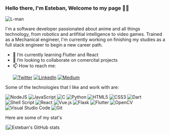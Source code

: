 ### Hello there, I'm Esteban, Welcome to my page :rocket:👋

![L-man](https://lh3.googleusercontent.com/K7HzDF-ILhyBtb1XrAdSE1MoFOknryiBdYRn-Bs8l7C7mrRNp3FMIc2OW2wLiNk0PpWndLskytV49x6h7az1HKKtAmned8BXja-FsgvNGkB7UXakX73syLkEpDAG02lCvD_91r3Z3rkyXPw5HTw4bE8wBl35CEHQXvJljrIQc_sDsS0LSFfiw_OUrFKh2xd0Of_kgVoiyvW1ch664-McjROJCEnN9SsdHCge3LrmejOfd3-YhpBy-Tm8Wx5TaCuzu0EG2xxdzc3gFAbabLoBpyWUoWT1-pzpUvq_yaMtL9rgiF30v1ODcRg8jq6gLAYOrqgbddB4wKhYtBoZMRYZboo1xTpU4N1JIgzf7g5VaUEOpzcF-vcQD51gfQ_arMDlWjKNJDfTITnxIAeYfmFcVpbGARtJSEruDCKfQfRZdOYVueIGn5lbxxReeg7ICltGMRz4ycOOHW9VFYiQECf_wZxqmgtu-gSZDCRNv9qpCoUCRT8zFE5svc1A7K_xeGb3tHmKkol0EEBQz7alR9k8oWwtLtNfALwn-y-ChNyRf3AIv_cea60LVbikwafc27fZ4TeYLHx4fNBrrA6Gwp2pJ00HwKTloNtsdM2GXhoKxF9KI37ITJ1AkpI7glDCyMn2oOWyL4UuZISR-CdvBpIcbanv6xOcNTUq7KkGl9Cd00Fg3pI21eJKHgAZZD-88vpGl453nKp8MSrhowFjRg29zCxxAQ=w465-h426-no?authuser=0)

<!--
**ecastan960/ecastan960** is a ✨ _special_ ✨ repository because its `README.md` (this file) appears on your GitHub profile.

Here are some ideas to get you started:

- 🔭 I’m currently working on ...
- 🌱 I’m currently learning ...
- 👯 I’m looking to collaborate on ...
- 🤔 I’m looking for help with ...
- 💬 Ask me about ...
- 📫 How to reach me: ...
- 😄 Pronouns: ...
- ⚡ Fun fact: ...
-->

I'm a software developer passionated about anime and all things technology, from robotics and artifitial intelligence to video games. Trained as a Mechanical engineer, I'm currently working on finishing my studies as a full stack engineer to begin a new career path.

- 🌱 I’m currently learning Flutter and React
- 👯 I’m looking to collaborate on comercital projects
- 📫 How to reach me: <p><a href="https://twitter.com/EstebanCastaoZ1" target="_blank"><img alt="Twitter" src="https://img.shields.io/badge/twitter-%231DA1F2.svg?&style=for-the-badge&logo=twitter&logoColor=white" /></a> <a href="https://www.linkedin.com/in/ecastan1/" target="_blank"><img alt="LinkedIn" src="https://img.shields.io/badge/linkedin-%230077B5.svg?&style=for-the-badge&logo=linkedin&logoColor=white" /></a> <a href="https://estebancastaoz1.medium.com/" target="_blank"><img alt="Medium" src="https://img.shields.io/badge/medium-%2312100E.svg?&style=for-the-badge&logo=medium&logoColor=white" /></a>
</p>

Some of the technologies that I like and work with are:

<img alt="NodeJS" src="https://img.shields.io/badge/node.js-%2343853D.svg?&style=for-the-badge&logo=node.js&logoColor=white"/>	<img alt="JavaScript" src="https://img.shields.io/badge/javascript-%23323330.svg?&style=for-the-badge&logo=javascript&logoColor=%23F7DF1E"/> <img alt="C" src="https://img.shields.io/badge/c-%2300599C.svg?&style=for-the-badge&logo=c&logoColor=white"/> <img alt="Python" src="https://img.shields.io/badge/python-%2314354C.svg?&style=for-the-badge&logo=python&logoColor=white"/> <img alt="HTML5" src="https://img.shields.io/badge/html5-%23E34F26.svg?&style=for-the-badge&logo=html5&logoColor=white"/> <img alt="CSS3" src="https://img.shields.io/badge/css3-%231572B6.svg?&style=for-the-badge&logo=css3&logoColor=white"/> <img alt="Dart" src="https://img.shields.io/badge/dart-%230175C2.svg?&style=for-the-badge&logo=dart&logoColor=white"/> <img alt="Shell Script" src="https://img.shields.io/badge/shell_script-%23121011.svg?&style=for-the-badge&logo=gnu-bash&logoColor=white"/> <img alt="React" src="https://img.shields.io/badge/react-%2320232a.svg?&style=for-the-badge&logo=react&logoColor=%2361DAFB"/> <img alt="Vue.js" src="https://img.shields.io/badge/vuejs-%2335495e.svg?&style=for-the-badge&logo=vue.js&logoColor=%234FC08D"/> <img alt="Flask" src="https://img.shields.io/badge/flask-%23000.svg?&style=for-the-badge&logo=flask&logoColor=white"/> <img alt="Flutter" src="https://img.shields.io/badge/Flutter-%2302569B.svg?&style=for-the-badge&logo=Flutter&logoColor=white" /> <img alt="OpenCV" src="https://img.shields.io/badge/opencv-%23white.svg?&style=for-the-badge&logo=opencv&logoColor=white"/> <img alt="Visual Studio Code" src="https://img.shields.io/badge/VisualStudioCode-0078d7.svg?&style=for-the-badge&logo=visual-studio-code&logoColor=white"/> <img alt="Git" src="https://img.shields.io/badge/git-%23F05033.svg?&style=for-the-badge&logo=git&logoColor=white"/>

Here are some of my stat's

[![Esteban's GitHub stats](https://github-readme-stats.vercel.app/api?username=ecastan960&theme=dark&show_icons=true)